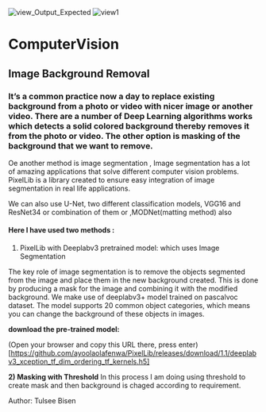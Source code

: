 ![view_Output_Expected](https://user-images.githubusercontent.com/79663448/131219076-9b17f4ed-13e5-42df-a946-9dd318cdea81.jpeg)
![view1](https://user-images.githubusercontent.com/79663448/131219079-340db05e-eea7-43f4-8dd8-274779bf1e75.jpeg)
# ComputerVision

## Image Background Removal

### It’s a common practice now a day to replace existing background from a photo or video with nicer image or another video. There are a number of Deep Learning algorithms works which detects a solid colored background thereby removes it from the photo or video. The other option is masking of the background that we want to remove.

Oe another method is image segmentation , Image segmentation has a lot of amazing applications that solve different computer vision problems. PixelLib is a library created to ensure easy integration of image segmentation in real life applications.

We can also use U-Net, two different classification models, VGG16 and ResNet34 or combination of them or ,MODNet(matting method) also

#### Here I have used two methods :
1) PixelLib with Deeplabv3 pretrained model: which uses Image Segmentation

The key role of image segmentation is to remove the objects segmented from the image and place them in the new background created. This is done by producing a mask for the image and combining it with the modified background. We make use of deeplabv3+ model trained on pascalvoc dataset. The model supports 20 common object categories, which means you can change the background of these objects in images.

**download the pre-trained model:** 

(Open your browser and copy this URL there, press enter) [https://github.com/ayoolaolafenwa/PixelLib/releases/download/1.1/deeplabv3_xception_tf_dim_ordering_tf_kernels.h5]

**2) Masking with Threshold** 
In this process I am doing using threshold to create mask and then background is chaged according to requirement.


Author:
Tulsee Bisen


